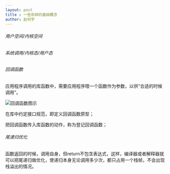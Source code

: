 ```yaml
---
layout: post
title : 一些杂碎的基础概念
author: 赵何宇
---
```


###### 用户空间/内核空间

###### 系统调用/内核态/用户态

###### 回调函数

应用程序调用的库函数中，需要应用程序喂一个函数作为参数，以供“合适的时候调用”。

![回调函数图示](https://pic1.zhimg.com/50/0ef3106510e2e1630eb49744362999f8_hd.jpg)

在库中约定接口规范，即定义回调函数原型；

把回调函数传入库函数的动作，称为登记回调函数；

###### 尾递归优化

函数返回的时候，调用自身，但return不包含表达式，这样，编译器或者解释器就可以把尾递归做优化，使递归本身无论调用多少次，都只占用一个栈帧，不会出现栈溢出的情况。
